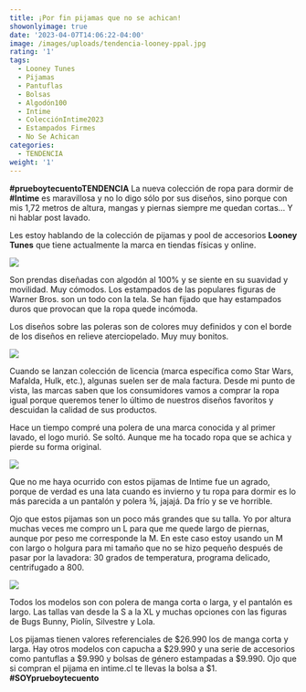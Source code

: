 ```yaml
---
title: ¡Por fin pijamas que no se achican!
showonlyimage: true
date: '2023-04-07T14:06:22-04:00'
image: /images/uploads/tendencia-looney-ppal.jpg
rating: '1'
tags:
  - Looney Tunes
  - Pijamas
  - Pantuflas
  - Bolsas
  - Algodón100
  - Intime
  - ColecciónIntime2023
  - Estampados Firmes
  - No Se Achican
categories:
  - TENDENCIA
weight: '1'
---
```

**\#prueboytecuentoTENDENCIA** La nueva colección de ropa para dormir de **\#Intime** es maravillosa y no lo digo sólo por sus diseños, sino porque con mis 1,72 metros de altura, mangas y piernas siempre me quedan cortas… Y ni hablar post lavado.

<!--more-->

Les estoy hablando de la colección de pijamas y pool de accesorios **Looney Tunes** que tiene actualmente la marca en tiendas físicas y online.



![](/images/uploads/tendencia-looney-ppal.jpg)

Son prendas diseñadas con algodón al 100% y se siente en su suavidad y movilidad. Muy cómodos. Los estampados de las populares figuras de Warner Bros. son un todo con la tela. Se han fijado que hay estampados duros que provocan que la ropa quede incómoda. 



Los diseños sobre las poleras son de colores muy definidos y con el borde de los diseños en relieve aterciopelado. Muy muy bonitos. 



![](/images/uploads/tendencia-looney-collage-yo-y-lola.jpg)

Cuando se lanzan colección de licencia (marca específica como Star Wars, Mafalda, Hulk, etc.), algunas suelen ser de mala factura. Desde mi punto de vista, las marcas saben que los consumidores vamos a comprar la ropa igual porque queremos tener lo último de nuestros diseños favoritos y descuidan la calidad de sus productos.



Hace un tiempo compré una polera de una marca conocida y al primer lavado, el logo murió. Se soltó. Aunque me ha tocado ropa que se achica y pierde su forma original.



![](/images/uploads/tendencia-looney-collage-yo.jpg)

Que no me haya ocurrido con estos pijamas de Intime fue un agrado, porque de verdad es una lata cuando es invierno y tu ropa para dormir es lo más parecida a un pantalón y polera ¾, jajajá. Da frío y se ve horrible.



Ojo que estos pijamas son un poco más grandes que su talla. Yo por altura muchas veces me compro un L para que me quede largo de piernas, aunque por peso me corresponde la M. En este caso estoy usando un M con largo o holgura para mi tamaño que no se hizo pequeño después de pasar por la lavadora: 30 grados de temperatura, programa delicado, centrifugado a 800.

 

![](/images/uploads/tendencia-looney-collage-scab.jpg)

Todos los modelos son con polera de manga corta o larga, y el pantalón es largo. Las tallas van desde la S a la XL y muchas opciones con las figuras de Bugs Bunny, Piolín, Silvestre y Lola.



Los pijamas tienen valores referenciales de $26.990 los de manga corta y larga. Hay otros modelos con capucha a $29.990 y una serie de accesorios como pantuflas a $9.990 y bolsas de género estampadas a $9.990. Ojo que si compran el pijama en intime.cl te llevas la bolsa a $1. **\#SOYprueboytecuento**

